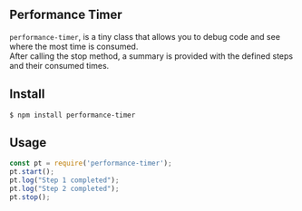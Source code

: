 ## Performance Timer

`performance-timer`, is a tiny class that allows you to debug code and see where the most time is consumed.  
After calling the stop method, a summary is provided with the defined steps and their consumed times.  

## Install

```
$ npm install performance-timer  
```

## Usage
```js
const pt = require('performance-timer');  
pt.start();
pt.log("Step 1 completed");
pt.log("Step 2 completed");
pt.stop();
```
